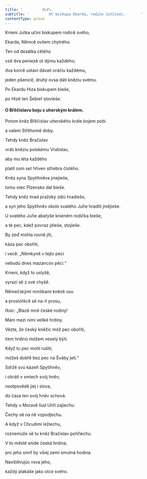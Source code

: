 ```yaml
---
title: '         XLV\.       '
subtitle: '         Ot biskupa Ekarda, rodiče Jutčina\.       '
contentType: prose
---
```


<section>

Knieni Jutka učini biskupem rodicě svého,

Ekarda, Němcě ovšem chytrého.

Ten od desátka cělého

vzě dva peniezě ot dýmu každého;

dva korcě ustavi dávati oráčiu každému,

jeden pšenicě, druhý ovsa dáti kněziu svému.

Po Ekardu Hiza biskupem bieše,

po Hizě ten Šebieř slovieše.

#### O Břěčislavu boju s uherským králem.

Potom kněz Břěčislav uherského krále bojem pobi

a valem Střěhomě doby.

Tehdy kněz Bračislav

vráti kněziu polskému Vratislav,

aby mu léta každého

platil osm set hřiven střiebra čistého.

Kněz syna Spytihněva jmejieše,

tomu otec Plzensko dal bieše.

Tehdy kněz hrad pražský zdiú hradieše,

a syn jeho Spytihněv okolo svatého Juřie hraditi jmějieše.

U svatého Juřie abatyše knieněm rodička bieše,

a té pec, kdež povraz jdieše, stojieše.

By zeď mohla rovně jíti,

káza pec obořiti,

i vecě: „Němkyně v tejto peci

nebudú dnes mazancóv péci.“

Knieni, když to uslyšě,

vyrazi sě z své chyšě.

Němečskými mniškami knězě osu

a prostořěcě sě na-ň prosu,

řkúc: „Blazě mně české rodiny!

Mám mezi nimi veliké hrdiny.

Vězte, že český kněžic móž pec obořiti,

tiem hrdinú móžem veselý býti.

Když tu pec mohl rušiti,

móžeš dobřě bez pec na Šváby jeti.“

Sdržě svú kázeň Spytihněv,

i obráti v smiech svój hněv;

neotpovědě jiej i slova,

do časa ten svój hněv schová.

Tehdy u Moravě liud Uhři zajiechu:

Čechy sě na ně vzpodjechu.

A když v Chrudimi ležiechu,

roznemože sě tu kněz Bračislav pohřiechu.

V to městě snide česká hrdina;

pro jeho smrť by všiej zemi smutná hodina.

Navštěvujúc rova jeho,

každý plakáše jako otce svého.

</section>
